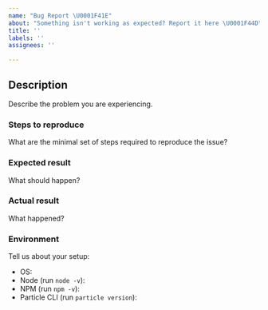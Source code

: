 ```yaml
---
name: "Bug Report \U0001F41E"
about: "Something isn't working as expected? Report it here \U0001F44D"
title: ''
labels: ''
assignees: ''

---
```


<!--
  Please fill out each section below. This info helps maintainers diagnose and fix your issue as quickly as possible.

  Useful Links:
  - Documentation: https://docs.particle.io/cli/
  - Community: https://community.particle.io/

  Before opening a new issue, please search existing issues: https://github.com/particle-iot/particle-cli/issues
-->


## Description

Describe the problem you are experiencing.


### Steps to reproduce

What are the minimal set of steps required to reproduce the issue? 


### Expected result

What should happen?


### Actual result

What happened?


### Environment

Tell us about your setup:

* OS:
* Node (run `node -v`):
* NPM (run `npm -v`):
* Particle CLI (run `particle version`):
